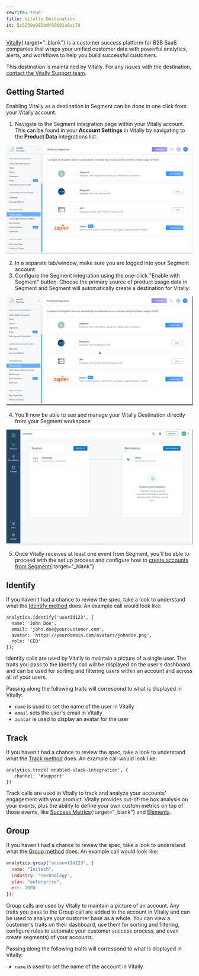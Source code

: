 ```yaml
---
rewrite: true
title: Vitally Destination
id: 5c5239a982bdf80001a6ac7d
---
```

[Vitally](https://vitally.io/?utm_source=segmentio&utm_medium=docs&utm_campaign=partners){:target="_blank"} is a customer success platform for B2B SaaS companies that wraps your unified customer data with powerful analytics, alerts, and workflows to help you build successful customers.

This destination is maintained by Vitally. For any issues with the destination, [contact the Vitally Support team](mailto:support@vitally.io).


## Getting Started



Enabling Vitally as a destination in Segment can be done in one click from your Vitally account. 

1. Navigate to the Segment integration page within your Vitally account. This can be found in your **Account Settings** in Vitally by navigating to the **Product Data** integrations list.

  ![A screenshot of the Vitally Product Integrations page.](images/6fztyvS.png)

2. In a separate tab/window, make sure you are logged into your Segment account
3. Configure the Segment integration using the one-click "Enable with Segment" button. Choose the primary source of product usage data in Segment and Segment will automatically create a destination for Vitally:

  ![An animation where a user clicks the Configure button, selects Segment, clicks Enable with Segment, and is able to connect to the Segment app.](images/uGHrIvX.gif)

4. You'll now be able to see and manage your Vitally Destination directly from your Segment workspace

  ![A screenshot of the Segment Overview page, showing a Vitally destination.](images/2JQwIBK.png)

5. Once Vitally receives at least one event from Segment, you'll be able to proceed with the set up process and configure how to [create accounts from Segment](https://docs.vitally.io/managing-the-customer-lifecycle/account-hierarchy-using-vitallys-organization-object/supported-integrations-and-how-to-create-the-hierarchy#segment){:target="_blank"}

## Identify

If you haven't had a chance to review the spec, take a look to understand what the [Identify method](/docs/connections/spec/identify/) does. An example call would look like:

```
analytics.identify('userId123', {
  name: 'John Doe',
  email: 'john.doe@yourcustomer.com',
  avatar: 'https://yourdomain.com/avatars/johndoe.png',
  role: 'CEO'
});
```

Identify calls are used by Vitally to maintain a picture of a single user. The traits you pass to the Identify call will be displayed on the user's dashboard and can be used for sorting and filtering users within an account and across all of your users.

Passing along the following traits will correspond to what is displayed in Vitally:
  * `name` is used to set the name of the user in Vitally
  * `email` sets the user's email in Vitally
  * `avatar` is used to display an avatar for the user

## Track

If you haven't had a chance to review the spec, take a look to understand what the [Track method](/docs/connections/spec/track/) does. An example call would look like:

```
analytics.track('enabled-slack-integration', {
   channel: '#support'
})
```

Track calls are used in Vitally to track and analyze your accounts' engagement with your product. Vitally provides out-of-the box analysis on your events, plus the ability to define your own custom metrics on top of those events, like [Success Metrics](https://docs.vitally.io/account-health-scores-and-metrics/success-metrics){:target="_blank"} and [Elements](https://docs.vitally.io/account-health-scores-and-metrics/elements).


## Group

If you haven't had a chance to review the spec, take a look to understand what the [Group method](/docs/connections/spec/group/) does. An example call would look like:

```js
analytics.group("accountId123", {
  name: "Initech",
  industry: "Technology",
  plan: "enterprise",
  mrr: 2000
});
```

Group calls are used by Vitally to maintain a picture of an account. Any traits you pass to the Group call are added to the account in Vitally and can be used to analyze your customer base as a whole. You can view a customer's traits on their dashboard, use them for sorting and filtering, configure rules to automate your customer success process, and even create segments) of your accounts.

Passing along the following traits will correspond to what is displayed in Vitally:
  * `name` is used to set the name of the account in Vitally
